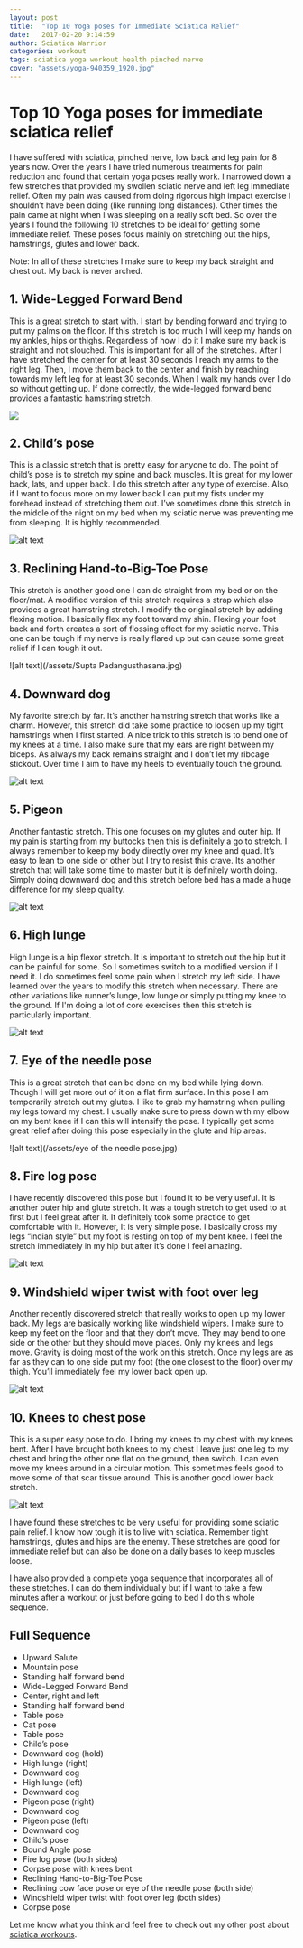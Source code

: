 ```yaml
---
layout: post
title:  "Top 10 Yoga poses for Immediate Sciatica Relief"
date:   2017-02-20 9:14:59
author: Sciatica Warrior
categories: workout
tags: sciatica yoga workout health pinched nerve
cover: "assets/yoga-940359_1920.jpg"
---
```



# Top 10 Yoga poses for immediate sciatica relief

I have suffered with sciatica, pinched nerve, low back and leg pain for 8 years now. Over the years I have tried numerous treatments for pain reduction and found that certain yoga poses really work. I narrowed down a few stretches that provided my swollen sciatic nerve and left leg immediate relief. Often my pain was caused from doing rigorous high impact exercise I shouldn’t have been doing (like running long distances). Other times the pain came at night when I was sleeping on a really soft bed. So over the years I found the following 10 stretches to be ideal for getting some immediate relief. These poses focus mainly on stretching out the hips, hamstrings, glutes and lower back. 

Note: In all of these stretches I make sure to keep my back straight and chest out. My back is never arched. 

## 1. Wide-Legged Forward Bend
This is a great stretch to start with. I start by bending forward and trying to put my palms on the floor. If this stretch is too much I will keep my hands on my ankles, hips or thighs. Regardless of how I do it I make sure my back is straight and not slouched. This is important for all of the stretches. After I have stretched the center for at least 30 seconds I reach my arms to the right leg. Then, I move them back to the center and finish by reaching towards my left leg for at least 30 seconds. When I walk my hands over I do so without getting up. If done correctly, the wide-legged forward bend provides a fantastic hamstring stretch.

<img src="/assets/Prasarita Padottanasana.jpg">

## 2. Child’s pose
This is a classic stretch that is pretty easy for anyone to do. The point of child’s pose is to stretch my spine and back muscles. It is great for my lower back, lats, and upper back. I do this stretch after any type of exercise. Also, if I want to focus more on my lower back I can put my fists under my forehead instead of stretching them out. I’ve sometimes done this stretch in the middle of the night on my bed when my sciatic nerve was preventing me from sleeping. It is highly recommended.

![alt text](/assets/childspose.jpg)

## 3. Reclining Hand-to-Big-Toe Pose 
This stretch is another good one I can do straight from my bed or on the floor/mat. A modified version of this stretch requires a strap which also provides a great hamstring stretch. I modify the original stretch by adding flexing motion. I basically flex my foot toward my shin.  Flexing your foot back and forth creates a sort of flossing effect for my sciatic nerve. This one can be tough if my nerve is really flared up but can cause some great relief if I can tough it out.

![alt text](/assets/Supta Padangusthasana.jpg)

## 4. Downward dog
My favorite stretch by far. It’s another hamstring stretch that works like a charm. However, this stretch did take some practice to loosen up my tight hamstrings when I first started. A nice trick to this stretch is to bend one of my knees at a time. I also make sure that my ears are right between my biceps. As always my back remains straight and I don’t let my ribcage stickout. Over time I aim to have my heels to eventually touch the ground. 

![alt text](/assets/downwarddog1.jpg)

## 5. Pigeon
Another fantastic stretch. This one focuses on my glutes and outer hip. If my pain is starting from my buttocks then this is definitely a go to stretch. I always remember to keep my body directly over my knee and quad. It’s easy to lean to one side or other but I try to resist this crave. Its another stretch that will take some time to master but it is definitely worth doing. Simply doing downward dog and this stretch before bed has a made a huge difference for my sleep quality. 

![alt text](/assets/pigeon-pose.jpg)

## 6. High lunge
High lunge is a hip flexor stretch. It is important to stretch out the hip but it can be painful for some. So I sometimes switch to a modified version if I need it. I do sometimes feel some pain when I stretch my left side. I have learned over the years to modify this stretch when necessary. There are other variations like runner’s lunge, low lunge or simply putting my knee to the ground. If I'm doing a lot of core exercises then this stretch is particularly important. 

![alt text](/assets/high-lunge.jpg)

## 7. Eye of the needle pose
This is a great stretch that can be done on my bed while lying down. Though I will get more out of it on a flat firm surface. In this pose I am temporarily stretch out my glutes. I like to grab my hamstring when pulling my legs toward my chest. I usually make sure to press down with my elbow on my bent knee if I can this will intensify the pose. I typically get some great relief after doing this pose especially in the glute and hip areas.

![alt text](/assets/eye of the needle pose.jpg)

## 8. Fire log pose
I have recently discovered this pose but I found it to be very useful. It is another outer hip and glute stretch. It was a tough stretch to get used to at first but I feel great after it. It definitely took some practice to get comfortable with it. However, It is very simple pose. I basically cross my legs “indian style” but my foot is resting on top of my bent knee. I feel the stretch immediately in my hip but after it’s done I feel amazing.

![alt text](/assets/firelog.jpg)

## 9. Windshield wiper twist with foot over leg
Another recently discovered stretch that really works to open up my lower back. My legs are basically working like windshield wipers. I make sure to keep my feet on the floor and that they don’t move. They may bend to one side or the other but they should move places. Only my knees and legs move. Gravity is doing most of the work on this stretch. Once my legs are as far as they can to one side put my foot (the one closest to the floor) over my thigh. You’ll immediately feel my lower back open up. 

![alt text](/assets/fwindshieldwiper.jpg)

## 10. Knees to chest pose
This is a super easy pose to do. I bring my knees to my chest with my knees bent. After I have brought both knees to my chest I leave just one leg to my chest and bring the other one flat on the ground, then switch. I can even move my knees around in a circular motion. This sometimes feels good to move some of that scar tissue around. This is another good lower back stretch. 

![alt text](/assets/Apanasana.png)

I have found these stretches to be very useful for providing some sciatic pain relief. I know how tough it is to live with sciatica. Remember tight hamstrings, glutes and hips are the enemy. These stretches are good for immediate relief but can also be done on a daily bases to keep muscles loose. 

I have also provided a complete yoga sequence that incorporates all of these stretches. I can do them individually but if I want to take a few minutes after a workout or just before going to bed I do this whole sequence.

## Full Sequence

* Upward Salute
* Mountain pose
* Standing half forward bend
* Wide-Legged Forward Bend
* Center, right and left
* Standing half forward bend
* Table pose
* Cat pose
* Table pose
* Child’s pose
* Downward dog (hold)
* High lunge (right)
* Downward dog
* High lunge (left)
* Downward dog
* Pigeon pose (right)
* Downward dog
* Pigeon pose (left)
* Downward dog
* Child’s pose
* Bound Angle pose
* Fire log pose (both sides)
* Corpse pose with knees bent
* Reclining Hand-to-Big-Toe Pose
* Reclining cow face pose or eye of the needle pose (both side)
* Windshield wiper twist with foot over leg (both sides)
* Corpse pose

Let me know what you think and feel free to check out my other post about [sciatica workouts](http://sciaticawarrior.github.io/sciaticaworkout/workout/2016/04/30/sciatica-workout.html).

